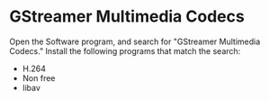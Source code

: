 # GStreamer Multimedia Codecs

Open the Software program, and search for "GStreamer Multimedia Codecs." Install the following programs that match the search:

- H.264
- Non free
- libav
